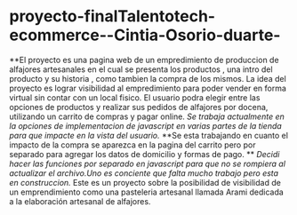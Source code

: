 # proyecto-finalTalentotech-ecommerce--Cintia-Osorio-duarte-
**El proyecto es una pagina web de un empredimiento de produccion de alfajores artesanales en el cual se presenta los productos , 
una intro del producto y su historia , como tambien la compra de los mismos. La idea del proyecto es lograr visibilidad al empredimiento 
para poder vender en forma virtual sin contar con un local fisico.
El usuario podra elegir entre las opciones de productos y realizar sus pedidos de alfajores por docena, utilizando un carrito de compras y pagar online. 
*Se  trabaja actualmente en la opciones de implementacion de javascript en varias partes de la tienda para que impacte en la vista del usuario.*
**Se esta trabajando en cuanto el impacto de la compra se aparezca en la pagina del carrito pero por separado para agregar los datos de domicilio y formas de pago.
**
*Decidi hacer las funciones por separado en javascript para que no se rompiera al actualizar el archivo.Uno es conciente que falta mucho trabajo pero esta en construccion.*
Este es un proyecto sobre la posibilidad de visibilidad de un emprendimiento como una pasteleria artesanal llamada Arami dedicada a la elaboración artesanal de alfajores.

